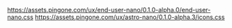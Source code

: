 https://assets.pingone.com/ux/end-user-nano/0.1.0-alpha.0/end-user-nano.css
https://assets.pingone.com/ux/astro-nano/0.1.0-alpha.3/icons.css